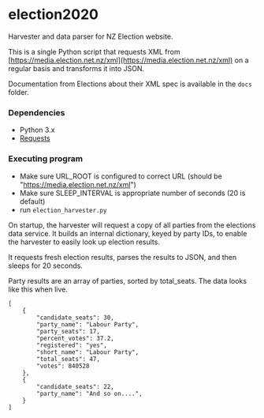 # election2020

Harvester and data parser for NZ Election website.

This is a single Python script that requests XML from [https://media.election.net.nz/xml](https://media.election.net.nz/xml) on a regular basis and transforms it into JSON.

Documentation from Elections about their XML spec is available in the `docs` folder.

### Dependencies

- Python 3.x
- [Requests](https://requests.readthedocs.io/en/master/)



### Executing program

* Make sure URL_ROOT is configured to correct URL (should be "https://media.election.net.nz/xml")
* Make sure SLEEP_INTERVAL is appropriate number of seconds (20 is default)
* run `election_harvester.py`


On startup, the harvester will request a copy of all parties from the elections data service. It builds an internal dictionary, keyed by party IDs, to enable the harvester to easily look up election results.

It requests fresh election results, parses the results to JSON, and then sleeps for 20 seconds.

Party results are an array of parties, sorted by total_seats. The data looks like this when live.


```
[
    {
        "candidate_seats": 30,
        "party_name": "Labour Party",
        "party_seats": 17,
        "percent_votes": 37.2,
        "registered": "yes",
        "short_name": "Labour Party",
        "total_seats": 47,
        "votes": 840528
    },
    {
        "candidate_seats": 22,
        "party_name": "And so on....",
    }
]
```